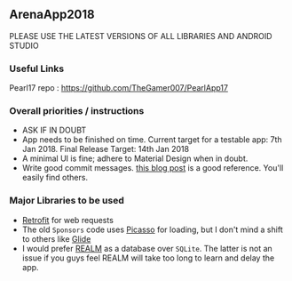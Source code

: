 ## ArenaApp2018

PLEASE USE THE LATEST VERSIONS OF ALL LIBRARIES AND ANDROID STUDIO

### Useful Links

Pearl17 repo : https://github.com/TheGamer007/PearlApp17

### Overall priorities / instructions

* ASK IF IN DOUBT
* App needs to be finished on time. Current target for a testable app: 7th Jan 2018. Final Release Target: 14th Jan 2018
* A minimal UI is fine; adhere to Material Design when in doubt.
* Write good commit messages. [this blog post](https://chris.beams.io/posts/git-commit/) is a good reference. You'll easily find others.


### Major Libraries to be used

* [Retrofit](http://square.github.io/retrofit/) for web requests
* The old `Sponsors` code uses [Picasso](http://square.github.io/picasso/) for loading, but I don't mind a shift to others like [Glide](https://bumptech.github.io/glide/)
* I would prefer [REALM](https://realm.io/docs/java/latest/#getting-started) as a database over `SQLite`. The latter is not an issue if you guys feel REALM will take too long to learn and delay the app.
